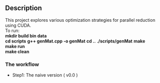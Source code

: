 ## Description  
   This project explores various optimization strategies for parallel reduction using CUDA.  
   To run:  
     **mkdir build bin data**  
     **cd scripts**
     **g++ genMat.cpp -o genMat**
     **cd ..**
     **./scripts/genMat**
     **make**  
     **make run**  
     **make clean**  
   
### The workflow  

* Step1: The naive version ( v0.0 )
